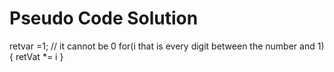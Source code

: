 # Pseudo Code Solution
retvar =1; // it cannot be 0 
for(i that is every digit between the number and 1){
    retVat *= i
}